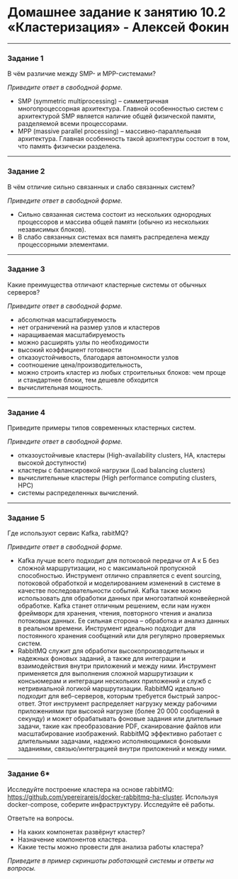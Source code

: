 # Домашнее задание к занятию 10.2 «Кластеризация» - Алексей Фокин

---

### Задание 1

В чём различие между SMP- и MPP-системами?

*Приведите ответ в свободной форме.*

* SMP (symmetric multiprocessing) – симметричная многопроцессорная архитектура. Главной особенностью систем с архитектурой SMP является наличие общей физической памяти, разделяемой всеми процессорами.
* MPP (massive parallel processing) – массивно-параллельная архитектура. Главная особенность такой архитектуры состоит в том, что память физически разделена.
---

### Задание 2

В чём отличие сильно связанных и слабо связанных систем?

*Приведите ответ в свободной форме.*

* Сильно связанная система состоит из нескольких однородных 
процессоров и массива общей памяти (обычно из нескольких 
независимых блоков).
* В слабо связанных системах вся память распределена между 
процессорными элементами. 
---

### Задание 3

Какие преимущества отличают кластерные системы от обычных серверов?

*Приведите ответ в свободной форме.*

* абсолютная масштабируемость
* нет ограничений на размер узлов и кластеров
* наращиваемая масштабируемость
* можно расширять узлы по необходимости
* высокий коэффициент готовности
* отказоустойчивость, благодаря автономности узлов
* соотношение цена/производительность,
* можно строить кластер из любых строительных блоков: чем проще и стандартнее блоки, тем дешевле обходится 
* вычислительная мощность.
---

### Задание 4

Приведите примеры типов современных кластерных систем.

*Приведите ответ в свободной форме.*

* отказоустойчивые кластеры (High-availability clusters, HA, кластеры высокой доступности)
* кластеры с балансировкой нагрузки (Load balancing clusters)
* вычислительные кластеры (High performance computing 
clusters, HPC)
* системы распределенных вычислений.
---

### Задание 5

Где используют сервис Kafka, rabitMQ?

*Приведите ответ в свободной форме.*

* Kafka лучше всего подходит для потоковой передачи от А к Б без сложной маршрутизации, но с максимальной пропускной способностью. Инструмент отлично справляется с event sourcing, потоковой обработкой и моделированием изменений в системе в качестве последовательности событий. Kafka также можно использовать для обработки данных при многоэтапной конвейерной обработке.
Kafka станет отличным решением, если нам нужен фреймворк для хранения, чтения, повторного чтения и анализа потоковых данных. Ее сильная сторона – обработка и анализ данных в реальном времени. Инструмент идеально подходит для постоянного хранения сообщений или для регулярно проверяемых систем.
* RabbitMQ служит для обработки высокопроизводительных и надежных фоновых заданий, а также для интеграции и взаимодействия внутри приложений и между ними. Инструмент применяется для выполнения сложной маршрутизации к консьюмерам и интеграции нескольких приложений и служб с нетривиальной логикой маршрутизации.
RabbitMQ идеально подходит для веб-серверов, которым требуется быстрый запрос-ответ. Этот инструмент распределяет нагрузку между рабочими приложениями при высокой нагрузке (более 20 000 сообщений в секунду) и может обрабатывать фоновые задания или длительные задачи, такие как преобразование PDF, сканирование файлов или масштабирование изображений.
RabbitMQ эффективно работает с длительными задачами, надежно исполняющимися фоновыми заданиями, связью/интеграцией внутри приложений и между ними.
---

### Задание 6*

Исследуйте построение кластера на основе rabbitMQ: https://github.com/ypereirareis/docker-rabbitmq-ha-cluster. 
Используя docker-compose, соберите инфраструктуру. Исследуйте её работы.

Ответьте на вопросы.

- На каких компонетах развёрнут кластер?
- Назначение компонентов кластера.
- Какие тесты можно провести для анализа работы кластера?

*Приведите в пример скриншоты работающей системы и ответы на вопросы.*

